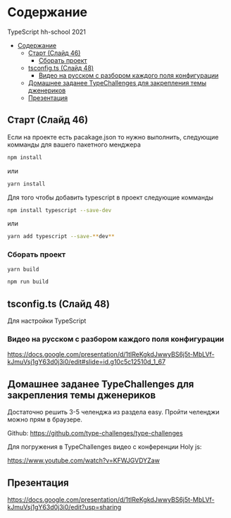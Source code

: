 # Содержание

TypeScript hh-school 2021

- [Содержание](#содержание)
  - [Старт (Слайд 46)](#старт-слайд-46)
    - [Сборать проект](#сборать-проект)
  - [tsconfig.ts (Cлайд 48)](#tsconfigts-cлайд-48)
    - [Видео на русском c разбором каждого поля конфигурации](#видео-на-русском-c-разбором-каждого-поля-конфигурации)
  - [Домашнее заданее TypeChallenges для закрепления темы дженериков](#домашнее-заданее-typechallenges-для-закрепления-темы-дженериков)
  - [Презентация](#презентация)

## Старт (Слайд 46)

Если на проекте есть pacakage.json то нужно выполнить, следующие комманды для вашего пакетного менджера

```bash
npm install
```

или

```bash
yarn install 
```

Для того чтобы добавить typescript в проект следующие комманды

```bash
npm install typescript --save-dev
```

или

```bash
yarn add typescript --save-**dev**
```

### Сборать проект

```bash
yarn build
```

```bash
npm run build
```


## tsconfig.ts (Cлайд 48)

Для настройки TypeScript

### Видео на русском c разбором каждого поля конфигурации

<https://docs.google.com/presentation/d/1tIReKgkdJwwyBS6j5t-MbLVf-kJmuVsj1gY63d0j3i0/edit#slide=id.g10c5c12510d_1_67>

## Домашнее заданее TypeChallenges для закрепления темы дженериков

Достаточно решить 3-5 челенджа из раздела easy.
Пройти челенджи можно прям в браузере.

Github: <https://github.com/type-challenges/type-challenges>

Для погружения в TypeChallenges видео с конференции Holy js:

<https://www.youtube.com/watch?v=KFWJGVDYZaw>

## Презентация

<https://docs.google.com/presentation/d/1tIReKgkdJwwyBS6j5t-MbLVf-kJmuVsj1gY63d0j3i0/edit?usp=sharing>
